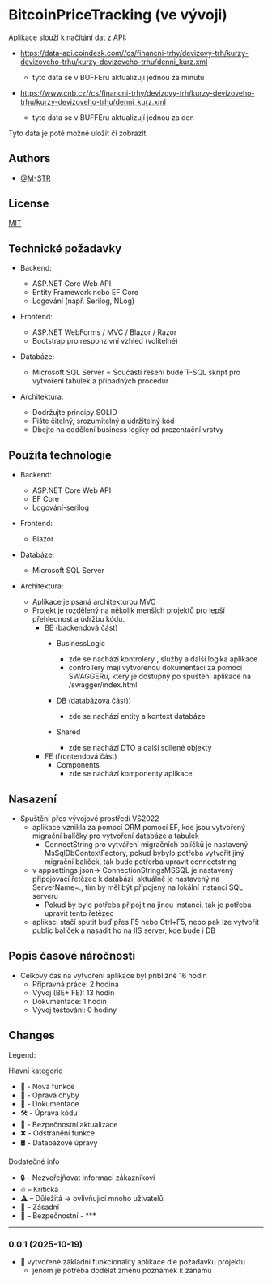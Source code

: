 ﻿# BitcoinPriceTracking (ve vývoji)

Aplikace slouží k načítání dat z API:
- https://data-api.coindesk.com//cs/financni-trhy/devizovy-trh/kurzy-devizoveho-trhu/kurzy-devizoveho-trhu/denni_kurz.xml
    
    - tyto data se v BUFFEru aktualizují jednou za minutu
  
- https://www.cnb.cz//cs/financni-trhy/devizovy-trh/kurzy-devizoveho-trhu/kurzy-devizoveho-trhu/denni_kurz.xml
  
    - tyto data se v BUFFEru aktualizují jednou za den
 
Tyto data je poté možné uložit či zobrazit. 


## Authors

- [@M-STR](https://github.com/M-STR15)


## License

[MIT](https://choosealicense.com/licenses/mit/)

## Technické požadavky

- Backend:

   - ASP.NET Core Web API
   - Entity Framework nebo EF Core
   - Logování (např. Serilog, NLog)

- Frontend:

   - ASP.NET WebForms / MVC / Blazor / Razor
   - Bootstrap pro responzivní vzhled (volitelné)

- Databáze:

   - Microsoft SQL Server
   = Součástí řešení bude T-SQL skript pro vytvoření tabulek a případných procedur

- Architektura:

   - Dodržujte principy SOLID
   - Pište čitelný, srozumitelný a udržitelný kód
   - Dbejte na oddělení business logiky od prezentační vrstvy

## Použita technologie

- Backend:
    - ASP.NET Core Web API
    - EF Core
    - Logování-serilog
    
- Frontend:
    - Blazor

- Databáze:
    - Microsoft SQL Server

- Architektura:
    - Aplikace je psaná architekturou MVC
    - Projekt je rozdělený na několik menších projektů pro lepší přehlednost a údržbu kódu.
        - BE (backendová část)
            - BusinessLogic
                - zde se nachází kontrolery , služby a další logika aplikace
                - controllery mají vytvořenou dokumentaci za pomocí SWAGGERu, který je dostupný po spuštění aplikace na /swagger/index.html
                
            - DB (databázová část))
                - zde se nachází entity a kontext databáze
            - Shared
                - zde se nachází DTO a další sdílené objekty
        - FE (frontendová část)
            - Components
                - zde se nachází komponenty aplikace

## Nasazení

- Spuštění přes vývojové prostředí VS2022
    - aplikace vznikla za pomocí ORM pomocí EF, kde jsou vytvořený migrační balíčky pro vytvoření databáze a tabulek
        - ConnectString pro vytváření migračních balíčků je nastavený MsSqlDbContextFactory, pokud bybylo potřeba vytvořit jiný migrační balíček, tak bude potřerba upravit connectstring
    - v appsettings.json-> ConnectionStringsMSSQL je nastavený připojovací řetězec k databázi, aktuálně je nastavený na ServerName=., tím by měl být připojený na lokální instanci SQL serveru
        - Pokud by bylo potřeba připojit na jinou instanci, tak je potřeba upravit tento řetězec
    - aplikaci stačí sputit buď přes F5 nebo Ctrl+F5, nebo pak lze vytvořit public balíček a nasadit ho na IIS server, kde bude i DB

## Popis časové náročnosti
- Celkový čas na vytvoření aplikace byl přibližně 16 hodin
    - Přípravná práce: 2 hodina
    - Vývoj (BE+ FE): 13 hodin
    - Dokumentace: 1 hodin
    - Vývoj testování: 0 hodiny

## Changes

Legend: 

Hlavní kategorie 

- 🚀 - Nová funkce
- 🐞 - Oprava chyby
- 📝 - Dokumentace
- 🛠 - Úprava kódu
- 🚨 - Bezpečnostní aktualizace
- ❌ - Odstranění funkce
- 🛢 - Databázové úpravy

Dodatečné info
- 🔒 - Nezveřejňovat informaci zákazníkovi
- 🔥 – Kritická
- ⚠ – Důležitá -> ovlivňující mnoho uživatelů
- 🛑 – Zásadní
- 🚨 – Bezpečnostní
- ***

***

### 0.0.1   (2025-10-19)
- 🚀 vytvořené základní funkcionality aplikace dle požadavku projektu
    - jenom je potřeba dodělat změnu poznámek k zánamu 